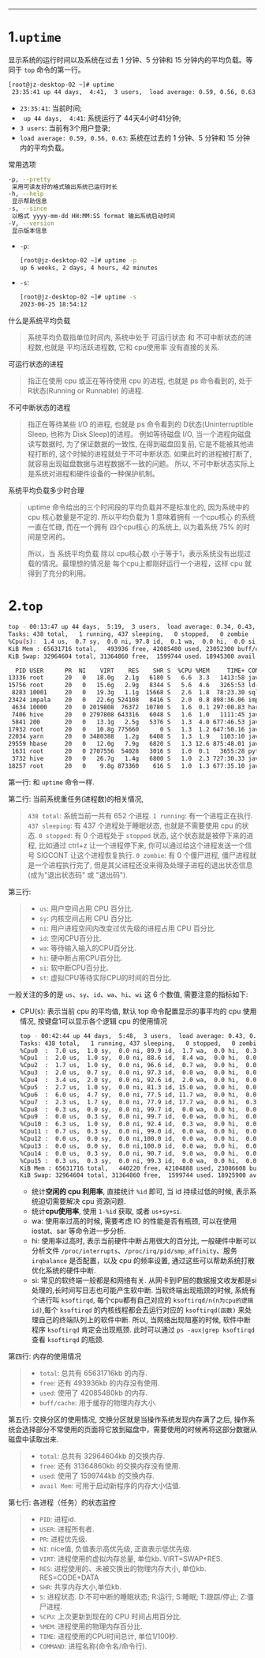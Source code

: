 

---
# 1.`uptime`
显示系统的运行时间以及系统在过去 1 分钟、5 分钟和 15 分钟内的平均负载。等同于 `top` 命令的第一行。

```bash
[root@jz-desktop-02 ~]# uptime
 23:35:41 up 44 days,  4:41,  3 users,  load average: 0.59, 0.56, 0.63
```
- `23:35:41`: 当前时间;
- ` up 44 days,  4:41`: 系统运行了 44天4小时41分钟;
- `3 users`: 当前有3个用户登录;
- `load average: 0.59, 0.56, 0.63`: 系统在过去的 1 分钟、5 分钟和 15 分钟内的平均负载。

常用选项
```bash
-p, --pretty
 采用可读友好的格式输出系统已运行时长
-h, --help
 显示帮助信息
-s, --since
 以格式 yyyy-mm-dd HH:MM:SS format 输出系统启动时间
-V, --version
 显示版本信息
```

- `-p`:
    ```bash
    [root@jz-desktop-02 ~]# uptime -p
    up 6 weeks, 2 days, 4 hours, 42 minutes
    ```
- `-s`:
    ```bash
    [root@jz-desktop-02 ~]# uptime -s
    2023-06-25 18:54:12
    ```
  
什么是系统平均负载
> 系统平均负载指单位时间内, 系统中处于 可运行状态 和 不可中断状态的进程数,也就是 平均活跃进程数, 它和 cpu使用率 没有直接的关系.

可运行状态的进程
> 指正在使用 cpu 或正在等待使用 cpu 的进程, 也就是 ps 命令看到的, 处于 R状态(Running or Runnable) 的进程.

不可中断状态的进程
> 指正在等待某些 I/O 的进程, 也就是 ps 命令看到的 D状态(Uninterruptible Sleep, 也称为 Disk Sleep)的进程。 例如等待磁盘 I/O, 当一个进程向磁盘读写数据时, 为了保证数据的一致性, 在得到磁盘回复前, 它是不能被其他进程打断的, 这个时候的进程就处于不可中断状态. 如果此时的进程被打断了, 就容易出现磁盘数据与进程数据不一致的问题。 所以, 不可中断状态实际上是系统对进程和硬件设备的一种保护机制。

系统平均负载多少时合理
> uptime 命令给出的三个时间段的平均负载并不是标准化的, 因为系统中的 cpu 核心数量是不定的. 所以平均负载为 1 意味着拥有 一个cpu核心 的系统一直在忙碌, 而在一个拥有 四个cpu核心 的系统上, 以为着系统 75% 的时间是空闲的。
> 
> 所以，当 系统平均负载 除以 cpu核心数 小于等于1，表示系统没有出现过载的情况。最理想的情况是 每个cpu上都刚好运行一个进程，这样 cpu 就得到了充分的利用。

# 2.`top`
```bash
top - 00:13:47 up 44 days,  5:19,  3 users,  load average: 0.34, 0.43, 0.50
Tasks: 438 total,   1 running, 437 sleeping,   0 stopped,   0 zombie
%Cpu(s):  1.4 us,  0.7 sy,  0.0 ni, 97.8 id,  0.1 wa,  0.0 hi,  0.0 si,  0.0 st
KiB Mem : 65631716 total,   493936 free, 42085480 used, 23052300 buff/cache
KiB Swap: 32964604 total, 31364860 free,  1599744 used. 18945300 avail Mem

  PID USER      PR  NI    VIRT    RES    SHR S  %CPU %MEM     TIME+ COMMAND
13336 root      20   0   18.0g   2.1g   6180 S   6.6  3.3   1413:58 java
15756 root      20   0   15.6g   2.9g   8344 S   5.6  4.6   3265:53 ld-linux-x86-64
 8283 10001     20   0   19.3g   1.1g  15668 S   2.6  1.8  78:23.30 sqlservr
23424 impala    20   0   22.6g 524108   8416 S   2.0  0.8 898:36.06 impalad
 4634 10000     20   0 2019808  76372  10780 S   1.6  0.1 297:00.83 harbor_core
 7406 hive      20   0 2797808 643316   6048 S   1.6  1.0   1111:45 java
 5841 200       20   0   13.1g   2.5g   5376 S   1.3  4.0 677:46.53 java
17932 root      20   0   10.8g 775660      0 S   1.3  1.2 647:50.16 java
22034 yarn      20   0 3480388   1.2g   6408 S   1.3  1.9   1103:10 java
29559 hbase     20   0   12.0g   7.9g   6820 S   1.3 12.6 875:48.01 java
 1631 root      20   0 2707556  54028   3016 S   1.0  0.1   3655:28 python
 3732 hive      20   0   26.7g   1.4g   6800 S   1.0  2.3 727:30.33 java
18257 root      20   0    9.8g 873360    616 S   1.0  1.3 677:35.10 java
```
第一行: 和 `uptime` 命令一样.

第二行: 当前系统重任务(进程数)的相关情况, 
> `438 total`: 系统当前一共有 652 个进程.
> `1 running`: 有一个进程正在执行.
> `437 sleeping`: 有 437 个进程处于睡眠状态, 也就是不需要使用 cpu 的状态.
> `0 stopped`: 有 0 个进程处于 `stopped` 状态, 这个状态就是被停下来的进程, 比如通过 ctrl+z 让一个进程停下来, 你可以通过给这个进程发送一个信号 SIGCONT 让这个进程恢复执行.
> `0 zombie`: 有 0 个僵尸进程, 僵尸进程就是一个进程执行完了, 但是其父进程还没来得及处理子进程的退出状态信息(成为"退出状态码" 或 "退出码").

第三行:
> - `us`: 用户空间占用 CPU 百分比.
> - `sy`: 内核空间占用 CPU 百分比.
> - `ni`: 用户进程空间内改变过优先级的进程占用 CPU 百分比.
> - `id`: 空闲CPU百分比.
> - `wa`: 等待输入输入的CPU百分比.
> - `hi`: 硬中断占用CPU百分比.
> - `si`: 软中断CPU百分比.
> - `st`: 虚拟CPU等待实际CPU的时间的百分比.

一般关注的多的是 `us`、`sy`、`id`、`wa`、`hi`、`wi` 这 6 个数值, 需要注意的指标如下:
- CPU(s): 表示当前 cpu 的平均值, 默认 top 命令配置显示的事平均的 cpu 使用情况, 按键盘1可以显示各个逻辑 cpu 的使用情况
  ```bash
  top - 00:42:44 up 44 days,  5:48,  3 users,  load average: 0.43, 0.42, 0.50
  Tasks: 438 total,   1 running, 437 sleeping,   0 stopped,   0 zombie
  %Cpu0  :  7.0 us,  1.0 sy,  0.0 ni, 89.9 id,  1.7 wa,  0.0 hi,  0.3 si,  0.0 st
  %Cpu1  :  2.0 us,  1.0 sy,  0.0 ni, 88.6 id,  8.4 wa,  0.0 hi,  0.0 si,  0.0 st
  %Cpu2  :  1.7 us,  1.0 sy,  0.0 ni, 96.6 id,  0.7 wa,  0.0 hi,  0.0 si,  0.0 st
  %Cpu3  :  2.0 us,  0.7 sy,  0.0 ni, 97.3 id,  0.0 wa,  0.0 hi,  0.0 si,  0.0 st
  %Cpu4  :  3.4 us,  2.0 sy,  0.0 ni, 92.6 id,  2.0 wa,  0.0 hi,  0.0 si,  0.0 st
  %Cpu5  :  2.7 us,  1.0 sy,  0.0 ni, 81.3 id, 15.0 wa,  0.0 hi,  0.0 si,  0.0 st
  %Cpu6  :  6.0 us,  4.7 sy,  0.0 ni, 77.5 id, 11.7 wa,  0.0 hi,  0.0 si,  0.0 st
  %Cpu7  :  2.3 us,  1.7 sy,  0.0 ni, 77.9 id, 17.7 wa,  0.0 hi,  0.3 si,  0.0 st
  %Cpu8  :  0.3 us,  0.0 sy,  0.0 ni, 99.7 id,  0.0 wa,  0.0 hi,  0.0 si,  0.0 st
  %Cpu9  :  0.0 us,  0.3 sy,  0.0 ni, 99.7 id,  0.0 wa,  0.0 hi,  0.0 si,  0.0 st
  %Cpu10 :  6.3 us,  1.0 sy,  0.0 ni, 92.4 id,  0.3 wa,  0.0 hi,  0.0 si,  0.0 st
  %Cpu11 :  0.7 us,  0.3 sy,  0.0 ni, 99.0 id,  0.0 wa,  0.0 hi,  0.0 si,  0.0 st
  %Cpu12 :  0.0 us,  0.0 sy,  0.0 ni,100.0 id,  0.0 wa,  0.0 hi,  0.0 si,  0.0 st
  %Cpu13 :  0.0 us,  0.0 sy,  0.0 ni,100.0 id,  0.0 wa,  0.0 hi,  0.0 si,  0.0 st
  %Cpu14 :  0.0 us,  0.3 sy,  0.0 ni, 90.7 id,  9.0 wa,  0.0 hi,  0.0 si,  0.0 st
  %Cpu15 :  0.3 us,  0.3 sy,  0.0 ni, 99.3 id,  0.0 wa,  0.0 hi,  0.0 si,  0.0 st
  KiB Mem : 65631716 total,   440220 free, 42104888 used, 23086608 buff/cache
  KiB Swap: 32964604 total, 31364860 free,  1599744 used. 18925900 avail Mem
  ```
  - 统计**空闲的 cpu 利用率**, 直接统计 `%id` 即可, 当 id 持续过低的时候, 表示系统迫切需要解决 cpu 资源问题.
  - 统计**cpu使用率**, 使用 `1-%id` 获取, 或者 `us+sy+si`.
  - wa: 使用率过高的时候, 需要考虑 IO 的性能是否有瓶颈, 可以在使用 iostat、sar 等命令进一步分析.
  - hi: 使用率过高时, 表示当前硬件中断占用很大的百分比, 一般硬件中断可以分析文件 `/proc/interrupts`、`/proc/irq/pid/smp_affinity`、服务 `irqbalance` 是否配置，以及 cpu 的频率设置, 通过这些可以帮助系统打散优化系统的硬件中断.
  - si: 常见的软终端一般都是和网络有关. 从网卡到IP层的数据报文收发都是si处理的,长时间写日志也可能产生软中断. 当软终端出现瓶颈的时候, 系统有个进行叫 `ksoftirqd`, 每个cpu都有自己对应的 `ksoftirqd/n(n为cpu的逻辑id)`,每个 `ksoftirqd` 的内核线程都会去运行对应的 `ksoftirqd(函数)` 来处理自己的终端队列上的软件中断. 所以, 当网络出现阻塞的时候, 软件中断程序 `ksoftirqd` 肯定会出现瓶颈. 此时可以通过 `ps -aux|grep ksoftirqd` 查看 `ksoftirqd` 的瓶颈.

第四行: 内存的使用情况
> - `total`: 总共有 65631716kb 的内存.
> - `free`: 还有 493936kb 的内存没有使用.
> - `used`: 使用了 42085480kb 的内存.
> - `buff/cache`: 用于缓存的物理内存大小.

第五行: 交换分区的使用情况, 交换分区就是当操作系统发现内存满了之后, 操作系统会选择部分不常使用的页面将它放到磁盘中，需要使用的时候再将这部分数据从磁盘中读取出来.
> - `total`: 总共有 32964604kb 的交换内存.
> - `free`: 还有 31364860kb 的交换内存没有使用.
> - `used`: 使用了 1599744kb 的交换内存.
> - `avail Mem`: 可用于启动新程序的内存大小估值.

第七行: 各进程（任务）的状态监控
> - `PID`: 进程id.
> - `USER`: 进程所有者.
> - `PR`: 进程优先级.
> - `NI`: nice值, 负值表示高优先级, 正直表示低优先级.
> - `VIRT`: 进程使用的虚拟内存总量, 单位kb. VIRT=SWAP+RES.
> - `RES`: 进程使用的、未被交换出的物理内存大小, 单位kb. RES=CODE+DATA
> - `SHR`: 共享内存大小,单位kb.
> - `S`: 进程状态. D:不可中断的睡眠状态; R:运行; S:睡眠; T:跟踪/停止; Z:僵尸进程.
> - `%CPU`: 上次更新到现在的 CPU 时间占用百分比.
> - `%MEM`: 进程使用的物理内存百分比.
> - `TIME`: 进程使用的CPU时间总计, 单位1/100秒.
> - `COMMAND`: 进程名称(命令名/命令行).












